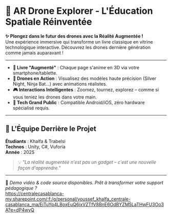 # 🚀 AR Drone Explorer - L'Éducation Spatiale Réinventée  

**✨ Plongez dans le futur des drones avec la Réalité Augmentée !**  
Une expérience immersive qui transforme un livre classique en vitrine technologique interactive. Découvrez les drones dernière génération comme jamais auparavant !  

--- 

- **📖 Livre "Augmenté"** : Chaque page s'anime en 3D via votre smartphone/tablette.  
- **🤖 Drones en Action** : Visualisez des modèles haute précision (Silver Night, Ninja Bat...) avec animations réalistes.  
- **🎮 Interactions Intelligentes** : Zoomez, tournez, explorez – comme si vous teniez les drones dans votre main.  
- **📱 Tech Grand Public** : Compatible Android/iOS, zéro hardware spécialisé requis.  
 
---

## 👥 L'Équipe Derrière le Projet  
**Étudiants** : Khalfa & Trabelsi  
**Technos** : Unity, C#, Vuforia  
**Année** : 2025  

> 💡 *"La réalité augmentée n'est pas un gadget – c'est une nouvelle façon d'apprendre."*  

---

🔗 *Demo vidéo & code source disponibles. Prêt à transformer votre support pédagogique ?*  
https://centralecasablanca-my.sharepoint.com/:f:/g/personal/youssef_khalfa_centrale-casablanca_ma/EjTuYp4LBoxEuQ6ixVZTfV8BnE6OdBYZM5LaTHwFU3Oo3A?e=dP4wyQ